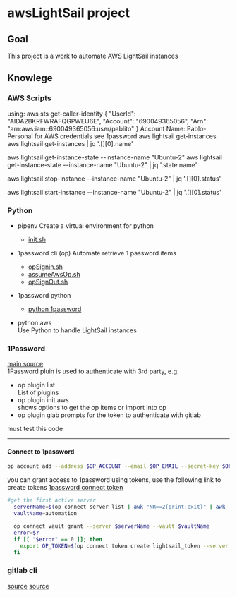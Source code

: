 # awsLightSail project
## Goal
  This project is a work to automate AWS LightSail instances

## Knowlege
### AWS Scripts
using: aws sts get-caller-identity
{
    "UserId": "AIDA2BKRFWRAFQGPWEU6E",
    "Account": "690049365056",
    "Arn": "arn:aws:iam::690049365056:user/pablito"
}
Account Name: Pablo-Personal
for AWS credentials see 1password
aws lightsail get-instances
  aws lightsail get-instances | jq '.[][0].name'

aws lightsail get-instance-state --instance-name "Ubuntu-2"
  aws lightsail get-instance-state --instance-name "Ubuntu-2" | jq '.state.name'

aws lightsail stop-instance      --instance-name "Ubuntu-2" | jq '.[][0].status'

aws lightsail start-instance      --instance-name "Ubuntu-2" | jq '.[][0].status'

### Python
- pipenv
  Create a virtual environment for python
  - [init.sh](./init.sh)

- 1password cli (op)
  Automate retrieve 1 password items
  - [opSignin.sh](./bashScripts/opSignin.sh)
  - [assumeAwsOp.sh](./bashScripts/assumeAwsOp.sh)
  - [opSignOut.sh](./bashScripts/opSignOut.sh)


- 1password python
  - [python 1password](https://developer.1password.com/docs/cli/reference/management-commands/connect/#connect-token)

- python aws  
  Use Python to handle LightSail instances


### 1Password
[main source](https://developer.1password.com/docs/cli)  
1Password pluin is used to authenticate with 3rd party, e.g.
- op plugin list   
  List of plugins  
- op plugin init aws  
  shows options to get the op items or import into op
- op plugin glab
  prompts for the token to authenticate with gitlab

must test this code

---
#### Connect to 1password
```bash
op account add --address $OP_ACCOUNT --email $OP_EMAIL --secret-key $OP_SECRET_KEY --signin
```

you can grant access to 1password using tokens, use the following link to create tokens
[1password connect token](https://developer.1password.com/docs/cli/reference/management-commands/connect/#connect-token)

```bash
#get the first active server
  serverName=$(op connect server list | awk "NR==2{print;exit}" | awk -F' ' '{print $2}')
  vaultName=automation

  op connect vault grant --server $serverName --vault $vaultName
  error=$?
  if [[ "$error" == 0 ]]; then
    export OP_TOKEN=$(op connect token create lightsail_token --server $serverName --vault "$vaultName,r")
  fi 
```

### gitlab cli
[source](https://developer.1password.com/docs/cli/shell-plugins/gitlab/)
[source](https://docs.gitlab.com/ee/editor_extensions/gitlab_cli/index.html)
